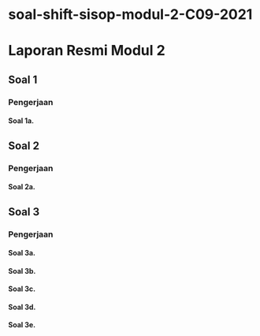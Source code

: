 # soal-shift-sisop-modul-2-C09-2021
# Laporan Resmi Modul 2 #

## Soal 1 ##
### Pengerjaan ###
#### Soal 1a. ####

## Soal 2 ##
### Pengerjaan ###
#### Soal 2a. ####

## Soal 3 ##
### Pengerjaan ###
#### Soal 3a. ####
#### Soal 3b. ####
#### Soal 3c. ####
#### Soal 3d. ####
#### Soal 3e. ####
